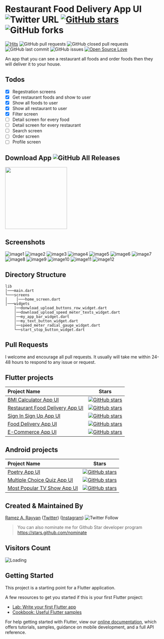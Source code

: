 # Restaurant Food Delivery App UI ![Twitter URL](https://img.shields.io/twitter/url?style=social&url=https%3A%2F%2Ftwitter.com%2Framez_rayyan64) [![GitHub stars](https://img.shields.io/github/stars/RamezRayyan64/Restaurant-Food-Delivery-App-UI?style=social)](https://github.com/login?return_to=%2FRamezRayyan64%Restaurant-Food-Delivery-App-UI) ![GitHub forks](https://img.shields.io/github/forks/RamezRayyan64/Restaurant-Food-Delivery-App-UI?style=social) 
[![Hits](https://hits.seeyoufarm.com/api/count/incr/badge.svg?url=https%3A%2F%2Fgithub.com%2FRamezRayyan64%2FRestaurant-Food-Delivery-App-UI&count_bg=%2379C83D&title_bg=%23555555&icon=&icon_color=%23E7E7E7&title=hits&edge_flat=false)](https://hits.seeyoufarm.com) ![GitHub pull requests](https://img.shields.io/github/issues-pr/RamezRayyan64/Restaurant-Food-Delivery-App-UI) ![GitHub closed pull requests](https://img.shields.io/github/issues-pr-closed/RamezRayyan64/Restaurant-Food-Delivery-App-UI) ![GitHub last commit](https://img.shields.io/github/last-commit/RamezRayyan64/Restaurant-Food-Delivery-App-UI)  ![GitHub issues](https://img.shields.io/github/issues-raw/RamezRayyan64/Restaurant-Food-Delivery-App-UI) [![Open Source Love](https://badges.frapsoft.com/os/v2/open-source.svg?v=103)](https://github.com/RamezRayyan64/Restaurant-Food-Delivery-App-UI) 

An app that you can see a restaurant all foods and order foods then they will deliver it to your house.

 ## Todos
- [x] Regestration screens
- [x] Get restaurant foods and show to user
- [x] Show all foods to user
- [x] Show all restaurant to user
- [x] Filter screen
- [ ] Detail screen for every food
- [ ] Detail screen for every restaurant
- [ ] Search screen
- [ ] Order screen
- [ ] Profile screen

## Download App ![GitHub All Releases](https://img.shields.io/github/downloads/RamezRayyan64/Restaurant-Food-Delivery-App-UI/total?color=green)

<a href="https://github.com/RamezRayyan64/Restaurant-Food-Delivery-App-UI/releases/tag/v1.0.0/app-release.apk"><img src="https://playerzon.com/asset/download.png" width="200"></img></a>

## Screenshots

![image1](https://user-images.githubusercontent.com/107287484/190705085-c6de3690-24e4-4852-b9c1-b86eaab02ce6.png)
![image2](https://user-images.githubusercontent.com/107287484/190705089-e9032593-909e-4298-8095-da63a18f0b62.png)
![image3](https://user-images.githubusercontent.com/107287484/190705092-60f75c8f-7026-414f-8d52-b3287d648ff9.png)
![image4](https://user-images.githubusercontent.com/107287484/190705094-b3a0fd4f-05bd-4135-abdd-2788636f298e.png)
![image5](https://user-images.githubusercontent.com/107287484/190705096-e95fc981-e040-4cc9-aa03-73f71846da3a.png)
![image6](https://user-images.githubusercontent.com/107287484/190705098-55ac765f-1a07-459a-9817-9e3490d280fe.png)
![image7](https://user-images.githubusercontent.com/107287484/190705104-d991e63e-69ff-4294-b1a0-617663d4a6ef.png)
![image8](https://user-images.githubusercontent.com/107287484/190705109-9486bfbe-9637-4a73-8c3f-d11905b927d8.png)
![image9](https://user-images.githubusercontent.com/107287484/190705072-7473854d-ab53-48d9-9d09-224cd75b2fb9.png)
![image10](https://user-images.githubusercontent.com/107287484/190705075-15c9877b-4d1e-4b7a-acc7-738a287774f2.png)
![image11](https://user-images.githubusercontent.com/107287484/190705077-f4b8a25c-a376-49a3-b1c7-3bf88dbb2168.png)
![image12](https://user-images.githubusercontent.com/107287484/190705081-1a9163a6-ebb2-4f10-938e-f873199ef766.png)

## Directory Structure
```
lib
│───main.dart    
└───screens
│    │───home_screen.dart
│───widgets
    │──donwload_upload_buttons_row_widget.dart
    │──download_upload_speed_meter_texts_widget.dart
    │──my_app_bar_widget.dart
    │──my_text_button_widget.dart
    │──speed_meter_radial_gauge_widget.dart
    └──start_stop_button_widget.dart
```

## Pull Requests

I welcome and encourage all pull requests. It usually will take me within 24-48 hours to respond to any issue or request.

## Flutter projects

 Project Name        |Stars        
:-------------------------|-------------------------
|[BMI Calculator App UI](https://github.com/RamezRayyan64/BMI-Calculator-App-UI)| [![GitHub stars](https://img.shields.io/github/stars/RamezRayyan64/BMI-Calculator-App-UI?style=social)](https://github.com/login?return_to=%2FRamezRayyan64%2FBMI-Calculator-App-UI)
|[Restaurant Food Delivery App UI](https://github.com/RamezRayyan64/Restaurant-Food-Delivery-App-UI) |[![GitHub stars](https://img.shields.io/github/stars/RamezRayyan64/Restaurant-Food-Delivery-App-UI?style=social)](https://github.com/login?return_to=%2FRamezRayyan64%2FRestaurant-Food-Delivery-App-UI)
|[Sign In Sign Up App UI](https://github.com/RamezRayyan64/Sign-In-Sign-Up-App-UI) |[![GitHub stars](https://img.shields.io/github/stars/RamezRayyan64/Sign-In-Sign-Up-App-UI?style=social)](https://github.com/login?return_to=%2FRamezRayyan64%2FSign-In-Sign-Up-App-UI)
|[Food Delivery App UI](https://github.com/RamezRayyan64/Food-Delivery-App-UI)|[![GitHub stars](https://img.shields.io/github/stars/RamezRayyan64/Food-Delivery-App-UI?style=social)](https://github.com/login?return_to=%2FRamezRayyan64%2FFood-Delivery-App-UI)
|[E-Commerce App UI](https://github.com/RamezRayyan64/E-Commerce-App-UI)|[![GitHub stars](https://img.shields.io/github/stars/RamezRayyan64/E-Commerce-App-UI?style=social)](https://github.com/login?return_to=%2FRamezRayyan64%2FE-Commerce-App-UI)

## Android projects

 Project Name        |Stars        
:-------------------------|-------------------------
|[Poetry App UI](https://github.com/RamezRayyan64/Poetry-App-UI)| [![GitHub stars](https://img.shields.io/github/stars/RamezRayyan64/Poetry-App-UI?style=social)](https://github.com/login?return_to=%2FRamezRayyan64%2FPoetry-App-UI)
|[Multiple Choice Quiz App UI](https://github.com/RamezRayyan64/Multiple-Choice-Quiz-App-UI) |[![GitHub stars](https://img.shields.io/github/stars/RamezRayyan64/Multiple-Choice-Quiz-App-UI?style=social)](https://github.com/login?return_to=%2FRamezRayyan64%2FMultiple-Choice-Quiz-App-UI)
|[Most Popular TV Show App UI](https://github.com/RamezRayyan64/Most-Popular-TV-Show-App-UI) |[![GitHub stars](https://img.shields.io/github/stars/RamezRayyan64/Most-Popular-TV-Show-App-UI?style=social)](https://github.com/login?return_to=%2FRamezRayyan64%2FMost-Popular-TV-Show-App-UI)

## Created & Maintained By

[Ramez A. Rayyan](https://github.com/RamezRayyan64) ([Twitter](https://www.twitter.com/ramez_rayyan64)) ([Instagram](https://www.instagram.com/ramez_rayyan64))
![Twitter Follow](https://img.shields.io/twitter/follow/ramez_rayyan64?style=social) 

> You can also nominate me for Github Star developer program https://stars.github.com/nominate

## Visitors Count

<img align="left" src = "https://profile-counter.glitch.me/Restaurant-Food-Delivery-App-UI/count.svg" alt ="Loading"><br>

## Getting Started

This project is a starting point for a Flutter application.

A few resources to get you started if this is your first Flutter project:

- [Lab: Write your first Flutter app](https://flutter.dev/docs/get-started/codelab)
- [Cookbook: Useful Flutter samples](https://flutter.dev/docs/cookbook)

For help getting started with Flutter, view our
[online documentation](https://flutter.dev/docs), which offers tutorials,
samples, guidance on mobile development, and a full API reference.

